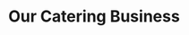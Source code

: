 ---
title: Our Catering Business
image: /img/catering.jpg
heading: Foodmonger Catering Austin
description: Catering Menu
intro:
  blurbs:
      - image: /img/sandwich.jpg
        text: >-
              Breakfast Sandwiches served on a Brioche Bun w/ FM Jalapeno Aioli
        desc: 2 Fried Egg with your choice of
        options: Provolone or Cheddar Cheese
        options2: Bacon, FM Sausage, or FM Chorizo
        price: $9 per person
      - image: /img/sandwich.jpg
        text: >-
              Build Your Own Breakfast Tacos Bar
        desc: Scrambled Eggs and your choice of two of the following
        options: Bacon, FM Sausage, FM Chorizo, Potatoes or Re-Fried Beans
        desc2: Served with Tortillas & Salsa. 
        price: $9.5 per person
      - image: /img/sandwich.jpg
        text: >-
              Sandwiches served on a Brioche Bun with your choice of Turkey, Ham, Grilled Chicken or Veggie
        desc: All sandwiches are “dressed” with spring mix and tomato. FM Pickles on the side.
        options: Provolone or Cheddar Cheese
        desc2: Jalapeno Aioli or FM Mustard
        price: $10.5 per person
      - image: /img/sandwich.jpg
        text: >-
              Build Your Own Taco Bar
        desc: Choose 1-2 of the following Beef, Chicken or Pork
        options: Served with Sautéed Peppers & Onions 
        desc2: Soft Flour Tortillas. 
        desc3: Includes Spanish Rice, Pinto or Black Beans FM Pico, Fresh Salsa, Sour Cream and Shredded Cheese
        price: $13.5 per person
      - image: /img/sandwich.jpg
        text: >-
              Build Your Own Salad Bar
        desc: Spring Mix, Grilled Chicken, Shredded Carrots, Cucumbers, Cherry Tomatoes, Celery, Bacon, Shredded Cheese, Croutons, FM Vinaigrette & FM Avocado Ranch 
        options: 
        desc2:
        desc3: 
        price: $13.5 per person
  heading: Catering starts as low as $9 per person.
  description: 
    We can deliver your food and set it up in your home or office, for larger parties we can also bring our food truck to your location. You can pick from one of our many trays, build your own bars, group entrees or protein platters. 
  note: 
main:
  heading: All Food is Cooked Fresh to Order! 
  description: FM = Made Fresh from Scratch in Our Truck
  upgrade: Add Cheese, Egg, Avocado $1 or (2)Bacon $1.5 to Any Item 
  note:    All Burgers Are Cooked Medium
  image1:
    alt: more chicken
    image: /img/chicken.jpg
  image2:
    alt: more meatballs
    image: /img/meatball.jpg
 
---